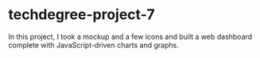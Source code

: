 # techdegree-project-7
In this project, I took a mockup and a few icons and built a web dashboard complete with JavaScript-driven charts and graphs.
